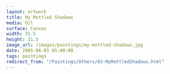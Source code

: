 ```yaml
---
layout: artwork
title: My Mottled Shadows
media: Oil
surface: Canvas
width: 31.5
height: 31.5
image_url: /images/paintings/my-mottled-shadows.jpg
date: 2005-06-01 05:00:00
tags: paintings
redirect_from: "/Paintings/Others/03-MyMottledShadows.html"
---
```

